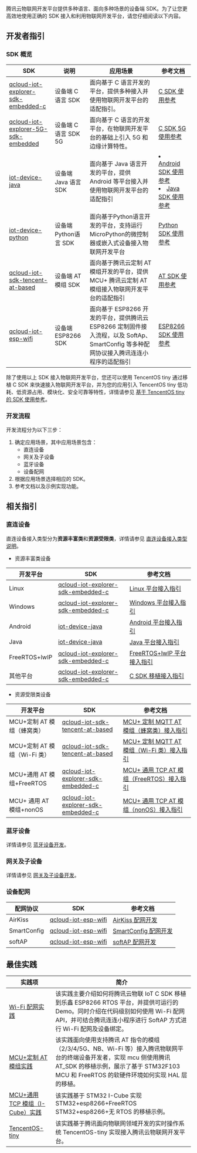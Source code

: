 

腾讯云物联网开发平台提供多种语言、面向多种场景的设备端 SDK。为了让您更高效地使用正确的 SDK 接入和利用物联网开发平台，请您仔细阅读以下内容。



## 开发者指引

### SDK 概览

| SDK                                                          | 说明                  | 应用场景                                                     | 参考文档                                                     |
| ------------------------------------------------------------ | --------------------- | ------------------------------------------------------------ | ------------------------------------------------------------ |
| [qcloud-iot-explorer-sdk-embedded-c](https://github.com/tencentyun/qcloud-iot-explorer-sdk-embedded-c) | 设备端 C 语言 SDK     | 面向基于 C 语言开发的平台，提供多种接入并使用物联网开发平台的适配指引。 | [C SDK 使用参考](https://cloud.tencent.com/document/product/1081/48377) |
| [qcloud-iot-explorer-5G-sdk-embedded](https://github.com/tencentyun/qcloud-iot-explorer-5G-sdk-embedded) | 设备端 C 语言 SDK 5G  | 面向基于 C 语言的开发平台，在物联网开发平台的基础上引入 5G 和边缘计算特性。 | [C SDK 5G 使用参考](https://cloud.tencent.com/document/product/1081/48365) |
| [iot-device-java](https://github.com/tencentyun/iot-device-java) | 设备端 Java 语言 SDK  | 面向基于 Java 语言开发的平台，提供 Android 等平台接入并使用物联网开发平台的适配指引 | <li>[Android SDK 使用参考](https://cloud.tencent.com/document/product/1081/48368)<li>[Java SDK 使用参考](https://cloud.tencent.com/document/product/1081/48369) |
| [iot-device-python](https://github.com/tencentyun/iot-device-python) | 设备端 Python语言 SDK | 面向基于Python语言开发的平台，支持运行MicroPython的微控制器或嵌入式设备接入物联网开发平台 | [Python SDK 使用参考](https://cloud.tencent.com/document/product/1081/60785) |
| [qcloud-iot-sdk-tencent-at-based](https://github.com/tencentyun/qcloud-iot-sdk-tencent-at-based) | 设备端 AT 模组 SDK    | 面向基于腾讯云定制 AT 模组开发的平台，提供 MCU+ 腾讯云定制 AT 模组接入物联网开发平台的适配指引 | [AT SDK 使用参考](https://cloud.tencent.com/document/product/1081/48366) |
| [qcloud-iot-esp-wifi](https://github.com/tencentyun/qcloud-iot-esp-wifi) | 设备端 ESP8266 SDK    | 面向基于 ESP8266 开发的平台，提供腾讯云 ESP8266 定制固件接入流程，以及 SoftAp、SmartConfig 等多种配网协议接入腾讯连连小程序的适配指引 | [ESP8266 SDK 使用参考](https://cloud.tencent.com/document/product/1081/48367) |

除了使用以上 SDK 接入物联网开发平台，您还可以使用 TencentOS tiny 通过移植 C SDK 来快速接入物联网开发平台，并为您的应用引入 TencentOS tiny 低功耗、低资源占用、模块化、安全可靠等特性，详情请参见 [基于 TencentOS tiny 的 SDK 使用参考](https://cloud.tencent.com/document/product/1081/48378)。

### 开发流程

开发流程分为以下三步：

1. 确定应用场景，其中应用场景包含：
	- 直连设备
	- 网关及子设备
	- 蓝牙设备
	- 设备配网
2. 根据应用场景选择相应的 SDK。
3. 参考文档以及示例实现功能。

## 相关指引

### 直连设备

直连设备接入类型分为**资源丰富类**和**资源受限类**，详情请参见 [直连设备接入类型说明](https://cloud.tencent.com/document/product/1081/48383)。

- 资源丰富类设备

| 开发平台      | SDK                                                          | 参考文档                                                     |
| ------------- | ------------------------------------------------------------ | ------------------------------------------------------------ |
| Linux         | [qcloud-iot-explorer-sdk-embedded-c](https://github.com/tencentyun/qcloud-iot-explorer-sdk-embedded-c) | [Linux 平台接入指引](https://cloud.tencent.com/document/product/1081/48387) |
| Windows       | [qcloud-iot-explorer-sdk-embedded-c](https://github.com/tencentyun/qcloud-iot-explorer-sdk-embedded-c) | [Windows 平台接入指引](https://cloud.tencent.com/document/product/1081/48392) |
| Android       | [iot-device-java](https://github.com/tencentyun/iot-device-java) | [Android 平台接入指引](https://cloud.tencent.com/document/product/1081/48390) |
| Java          | [iot-device-java](https://github.com/tencentyun/iot-device-java) | [Java 平台接入指引](https://cloud.tencent.com/document/product/1081/48391) |
| FreeRTOS+lwIP | [qcloud-iot-explorer-sdk-embedded-c](https://github.com/tencentyun/qcloud-iot-explorer-sdk-embedded-c) | [FreeRTOS+lwIP 平台接入指引](https://cloud.tencent.com/document/product/1081/48388) |
| 其他平台      | [qcloud-iot-explorer-sdk-embedded-c](https://github.com/tencentyun/qcloud-iot-explorer-sdk-embedded-c) | [C SDK 移植接入指引](https://cloud.tencent.com/document/product/1081/48389) |

- 资源受限类设备

| 开发平台                     | SDK                                                          | 参考文档                                                     |
| ---------------------------- | ------------------------------------------------------------ | ------------------------------------------------------------ |
| MCU+定制 AT 模组（蜂窝类）   | [qcloud-iot-sdk-tencent-at-based](https://github.com/tencentyun/qcloud-iot-sdk-tencent-at-based) | [MCU+ 定制 MQTT AT 模组（蜂窝类）接入指引](https://cloud.tencent.com/document/product/1081/48395) |
| MCU+定制 AT 模组（Wi-Fi 类） | [qcloud-iot-sdk-tencent-at-based](https://github.com/tencentyun/qcloud-iot-sdk-tencent-at-based) | [MCU+ 定制 MQTT AT 模组（Wi-Fi 类）接入指引](https://cloud.tencent.com/document/product/1081/48394) |
| MCU+通用 AT 模组+FreeRTOS    | [qcloud-iot-explorer-sdk-embedded-c](https://github.com/tencentyun/qcloud-iot-explorer-sdk-embedded-c) | [MCU+ 通用 TCP AT 模组（FreeRTOS）接入指引](https://cloud.tencent.com/document/product/1081/48396) |
| MCU+ 通用 AT 模组+nonOS      | [qcloud-iot-explorer-sdk-embedded-c](https://github.com/tencentyun/qcloud-iot-explorer-sdk-embedded-c) | [MCU+ 通用 TCP AT 模组（nonOS）接入指引](https://cloud.tencent.com/document/product/1081/48397) |

### 蓝牙设备

详情请参见 [蓝牙设备开发](https://cloud.tencent.com/document/product/1081/48398)。

### 网关及子设备

详情请参见 [网关及子设备开发](https://cloud.tencent.com/document/product/1081/48400)。

### 设备配网

| 配网协议    | SDK                                                          | 参考文档                                                     |
| ----------- | ------------------------------------------------------------ | ------------------------------------------------------------ |
| AirKiss     | [qcloud-iot-esp-wifi](https://github.com/tencentyun/qcloud-iot-esp-wifi) | [AirKiss 配网开发](https://cloud.tencent.com/document/product/1081/48406) |
| SmartConfig | [qcloud-iot-esp-wifi](https://github.com/tencentyun/qcloud-iot-esp-wifi) | [SmartConfig 配网开发](https://cloud.tencent.com/document/product/1081/48405) |
| softAP      | [qcloud-iot-esp-wifi](https://github.com/tencentyun/qcloud-iot-esp-wifi) | [softAP 配网开发](https://cloud.tencent.com/document/product/1081/48404) |

## 最佳实践

| 实践项                                                       | 简介                                                         |
| ------------------------------------------------------------ | ------------------------------------------------------------ |
| [Wi-Fi 配网实践](https://github.com/TencentCloud/tc-iot-sdk-embedded-for-esp8266)| 该实践主要介绍如何将腾讯云物联 IoT C SDK 移植到乐鑫 ESP8266 RTOS 平台，并提供可运行的 Demo。同时介绍在代码级别如何使用 Wi-Fi 配网 API，并可结合腾讯连连小程序进行 SoftAP 方式进行 Wi-Fi 配网及设备绑定。 |
| [MCU+定制 AT 模组实践](https://github.com/tencentyun/tc-iot-at-sdk-stm32-freertos-based-example) | 该实践面向使用支持腾讯 AT 指令的模组（2/3/4/5G、NB、Wi-Fi 等）接入腾讯物联网平台的终端设备开发者，实现 mcu 侧使用腾讯 AT_SDK 的移植示例，展示了基于 STM32F103 MCU 和 FreeRTOS 的软硬件环境如何实现 HAL 层的移植。 |
| [MCU+通用 TCP 模组（I-Cube）实践](https://github.com/tencentyun/qcloud-iot-c-sdk-porting-examples) | 该实践基于 STM32 I-Cube 实现 STM32+esp8266+FreeRTOS STM32+esp8266+无 RTOS 的移植示例。 |
| [TencentOS-tiny](https://github.com/Tencent/TencentOS-tiny/tree/master/board/TencentOS_tiny_EVB_MX_Plus/KEIL/qcloud_iot_explorer_sdk_data_template) | 该实践基于腾讯面向物联网领域开发的实时操作系统 TencentOS-tiny 实现接入腾讯云物联网开发平台。 |

